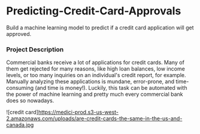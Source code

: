 # Predicting-Credit-Card-Approvals
Build a machine learning model to predict if a credit card application will get approved.

### Project Description
Commercial banks receive a lot of applications for credit cards. Many of them get rejected for many reasons, like high loan balances, low income levels, or too many inquiries on an individual's credit report, for example. Manually analyzing these applications is mundane, error-prone, and time-consuming (and time is money!). Luckily, this task can be automated with the power of machine learning and pretty much every commercial bank does so nowadays.

![credit card]https://medici-prod.s3-us-west-2.amazonaws.com/uploads/are-credit-cards-the-same-in-the-us-and-canada.jpg
